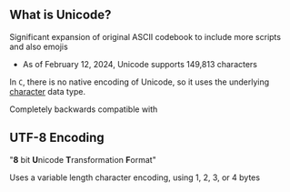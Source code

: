 ## What is Unicode?

Significant expansion of original ASCII codebook to include more scripts and also emojis
- As of February 12, 2024, Unicode supports 149,813 characters

In `C`, there is no native encoding of Unicode, so it uses the underlying [character](Characters.md) data type.

Completely backwards compatible with [](Characters.md#ASCII%20Encoding|ASCII)

## UTF-8 Encoding

"**8** bit **U**nicode **T**ransformation **F**ormat"

Uses a variable length character encoding, using 1, 2, 3, or 4 bytes